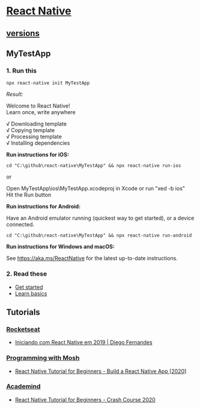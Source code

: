 # [React Native](https://reactnative.dev/)

## [versions](https://reactnative.dev/versions)

## MyTestApp

### 1. Run this

```
npx react-native init MyTestApp
```

*Result:*

Welcome to React Native!  
Learn once, write anywhere  

√ Downloading template  
√ Copying template  
√ Processing template  
√ Installing dependencies  

**Run instructions for iOS:**  

```
cd "C:\github\react-native\MyTestApp" && npx react-native run-ios
```
or  

Open MyTestApp\ios\MyTestApp.xcodeproj in Xcode or run "xed -b ios"  
Hit the Run button  

**Run instructions for Android:**  

Have an Android emulator running (quickest way to get started), or a device connected.  

```
cd "C:\github\react-native\MyTestApp" && npx react-native run-android
```

**Run instructions for Windows and macOS:**  

See https://aka.ms/ReactNative for the latest up-to-date instructions.  

### 2. Read these

- [Get started](https://reactnative.dev/docs/getting-started)  
- [Learn basics](https://reactnative.dev/docs/tutorial)  

## Tutorials

### [Rocketseat](https://rocketseat.com.br/)
- [Iniciando com React Native em 2019 | Diego Fernandes](https://www.youtube.com/watch?v=XcU9GEUZTQA&list=PL85ITvJ7FLojBfY7TifCq7P417AZdsP4k)  

### [Programming with Mosh](https://programmingwithmosh.com/)
- [React Native Tutorial for Beginners - Build a React Native App [2020]](https://www.youtube.com/watch?v=0-S5a0eXPoc)

### [Academind](https://www.academind.com/)
- [React Native Tutorial for Beginners - Crash Course 2020](https://www.youtube.com/watch?v=qSRrxpdMpVc)